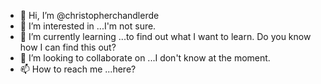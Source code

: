 - 👋 Hi, I’m @christopherchandlerde
- 👀 I’m interested in ...I'm not sure.
- 🌱 I’m currently learning ...to find out what I want to learn. Do you know how I can find this out?
- 💞️ I’m looking to collaborate on ...I don't know at the moment.
- 📫 How to reach me ...here?

<!---
christopherchandlerde/christopherchandlerde is a ✨ special ✨ repository because its `README.md` (this file) appears on your GitHub profile.
You can click the Preview link to take a look at your changes.
--->
